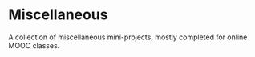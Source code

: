 # Miscellaneous
A collection of miscellaneous mini-projects, mostly completed for online MOOC classes.
